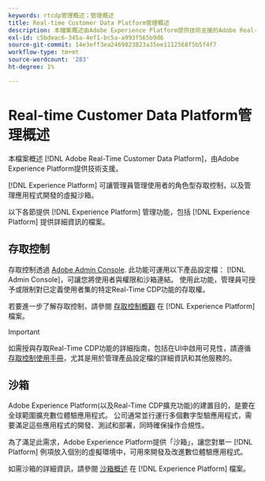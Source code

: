 ```yaml
---
keywords: rtcdp管理概述；管理概述
title: Real-time Customer Data Platform管理概述
description: 本檔案概述由Adobe Experience Platform提供技術支援的Adobe Real-time Customer Data Platform的管理功能。
exl-id: c5bdeac6-345a-4ef1-bc5a-a993f565b9d6
source-git-commit: 14e3eff3ea2469023823a35ee1112568f5b5f4f7
workflow-type: tm+mt
source-wordcount: '283'
ht-degree: 1%

---
```


# Real-time Customer Data Platform管理概述

本檔案概述 [!DNL Adobe Real-Time Customer Data Platform]，由Adobe Experience Platform提供技術支援。

[!DNL Experience Platform] 可讓管理員管理使用者的角色型存取控制，以及管理應用程式開發的虛擬沙箱。

以下各節提供 [!DNL Experience Platform] 管理功能，包括 [!DNL Experience Platform] 提供詳細資訊的檔案。

## 存取控制

存取控制透過 [Adobe Admin Console](https://adminconsole.adobe.com). 此功能可運用以下產品設定檔： [!DNL Admin Console]，可讓您將使用者與權限和沙箱連結。 使用此功能，管理員可授予或限制對已定義使用者集的特定Real-Time CDP功能的存取權。

若要進一步了解存取控制，請參閱 [存取控制概觀](../../access-control/home.md) 在 [!DNL Experience Platform] 檔案。

>[!IMPORTANT]
>
>如需授與存取Real-Time CDP功能的詳細指南，包括在UI中啟用可見性，請遵循 [存取控制使用手冊](../../access-control/ui/overview.md)，尤其是用於管理產品設定檔的詳細資訊和其他服務的。

## 沙箱

Adobe Experience Platform(以及Real-Time CDP擴充功能)的建置目的，是要在全球範圍擴充數位體驗應用程式。 公司通常並行運行多個數字型驗應用程式，需要滿足這些應用程式的開發、測試和部署，同時確保操作合規性。

為了滿足此需求，Adobe Experience Platform提供「沙箱」，讓您對單一 [!DNL Platform] 例項放入個別的虛擬環境中，可用來開發及改進數位體驗應用程式。

如需沙箱的詳細資訊，請參閱 [沙箱概述](../../sandboxes/home.md) 在 [!DNL Experience Platform] 檔案。
